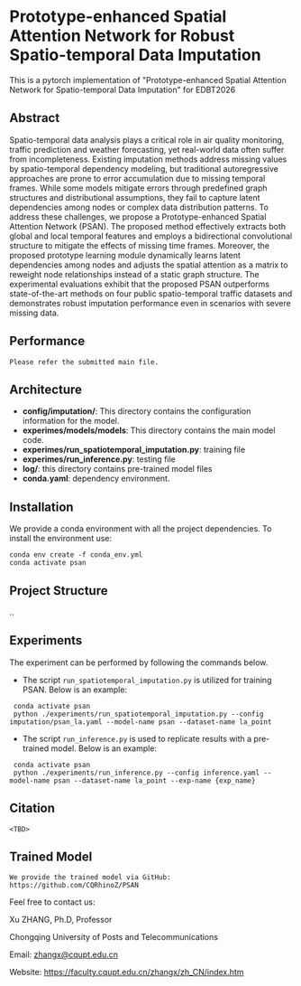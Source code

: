 # Prototype-enhanced Spatial Attention Network for Robust Spatio-temporal Data Imputation

This is a pytorch implementation of "Prototype-enhanced Spatial Attention Network for Spatio-temporal Data Imputation" for EDBT2026


## Abstract

Spatio-temporal data analysis plays a critical role in air quality monitoring, traffic prediction and weather forecasting, yet real-world data often suffer from incompleteness. Existing imputation methods address missing values by spatio-temporal dependency modeling, but traditional autoregressive approaches are prone to error accumulation due to missing temporal frames. While some models mitigate errors through predefined graph structures and distributional assumptions, they fail to capture latent dependencies among nodes or complex data distribution patterns. To address these challenges, we propose a Prototype-enhanced Spatial Attention Network (PSAN). The proposed method effectively extracts both global and local temporal features and employs a bidirectional convolutional structure to mitigate the effects of missing time frames. Moreover, the proposed prototype learning module dynamically learns latent dependencies among nodes and adjusts the spatial attention as a matrix to reweight node relationships instead of a static graph structure. The experimental evaluations exhibit that the proposed PSAN outperforms state-of-the-art methods on four public spatio-temporal traffic datasets and demonstrates robust imputation performance even in scenarios with severe missing data.

## Performance

```
Please refer the submitted main file.
```

## Architecture

- **config/imputation/**: This directory contains the configuration information for the model.
- **experimes/models/models**: This directory contains the main model code.
- **experimes/run_spatiotemporal_imputation.py**: training file
- **experimes/run_inference.py**: testing file
- **log/**: this directory contains pre-trained model files
- **conda.yaml**: dependency environment.

## Installation

We provide a conda environment with all the project dependencies. To install the environment use:

```shell
conda env create -f conda_env.yml
conda activate psan
```

## Project Structure

..

## Experiments

The experiment can be performed by following the commands below.

* The script `run_spatiotemporal_imputation.py` is utilized for training PSAN. Below is an example:

```shell
 conda activate psan
 python ./experiments/run_spatiotemporal_imputation.py --config imputation/psan_la.yaml --model-name psan --dataset-name la_point
```

* The script `run_inference.py` is used to replicate results with a pre-trained model. Below is an example:

```shell
 conda activate psan
 python ./experiments/run_inference.py --config inference.yaml --model-name psan --dataset-name la_point --exp-name {exp_name}
```

## Citation

```
<TBD>
```

## Trained Model

```http
We provide the trained model via GitHub:
https://github.com/CQRhinoZ/PSAN
```



Feel free to contact us:

Xu ZHANG, Ph.D, Professor

Chongqing University of Posts and Telecommunications

Email: zhangx@cqupt.edu.cn

Website: https://faculty.cqupt.edu.cn/zhangx/zh_CN/index.htm
